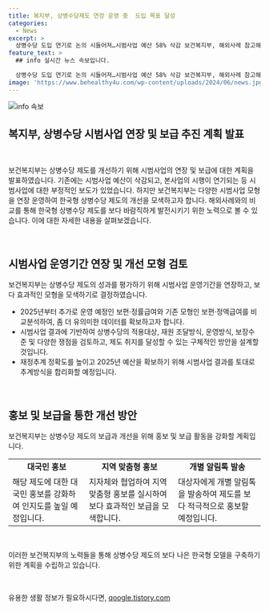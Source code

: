 ```yaml
---
title: 복지부, 상병수당제도 연장 운영 중  도입 목표 달성
categories:
  - News
excerpt: >
  상병수당 도입 연기로 논의 시들어져…시범사업 예산 58% 삭감 보건복지부, 해외사례 참고해 한국형 상병수당 제도 도입 계획 발표. 시범사업 연장으로 데이터 확보, 보편·정률급여 모형 추가 운영 예정. 상병수당 적용대상, 재원 조달방식, 보장수준 등 다양한 쟁점을 검토하고 구체적 방안 설계 예정. 재정추계 정확도 제고, 대국민 홍보와 지역 맞춤형 홍보 등을 통해 상병수당 제도 인지도 높일 계획. (문의 : 보건복지부 건강보험정책관 보험정책과 0442022729) [출처: 정책브리핑 www.korea.kr]
feature_text: >
  ## info 실시간 뉴스 속보입니다.

  상병수당 도입 연기로 논의 시들어져…시범사업 예산 58% 삭감 보건복지부, 해외사례 참고해 한국형 상병수당 제도 도입 계획 발표. 시범사업 연장으로 데이터 확보, 보편·정률급여 모형 추가 운영 예정. 상병수당 적용대상, 재원 조달방식, 보장수준 등 다양한 쟁점을 검토하고 구체적 방안 설계 예정. 재정추계 정확도 제고, 대국민 홍보와 지역 맞춤형 홍보 등을 통해 상병수당 제도 인지도 높일 계획. (문의 : 보건복지부 건강보험정책관 보험정책과 0442022729) [출처: 정책브리핑 www.korea.kr]
image: 'https://www.behealthy4u.com/wp-content/uploads/2024/06/news.jpg'
---
```


<p><img src="https://www.behealthy4u.com/wp-content/uploads/2024/06/news.jpg" alt="info 속보" /></p>

<h2 data-ke-size="size26">복지부, 상병수당 시범사업 연장 및 보급 추진 계획 발표</h2>

<p data-ke-size="size16">&nbsp;</p>

<p>보건복지부는 상병수당 제도를 개선하기 위해 시범사업의 연장 및 보급에 대한 계획을 발표하였습니다. 기존에는 시범사업 예산이 삭감되고, 본사업의 시행이 연기되는 등 시범사업에 대한 부정적인 보도가 있었습니다. 하지만 보건복지부는 다양한 시범사업 모형을 연장 운영하여 한국형 상병수당 제도의 개선을 모색하고자 합니다. 해외사례와의 비교를 통해 한국형 상병수당 제도를 보다 바람직하게 발전시키기 위한 노력으로 볼 수 있습니다. 이에 대한 자세한 내용을 살펴보겠습니다.</p>

<p data-ke-size="size16">&nbsp;</p>

<h2 data-ke-size="size24">시범사업 운영기간 연장 및 개선 모형 검토</h2>

<p data-ke-size="size16">보건복지부는 상병수당 제도의 성과를 평가하기 위해 시범사업 운영기간을 연장하고, 보다 효과적인 모형을 모색하기로 결정하였습니다.</p>

<ul>
  <li>2025년부터 추가로 운영 예정인 보편·정률급여와 기존 모형인 보편·정액급여를 비교분석하여, 좀 더 유의미한 데이터를 확보하고자 합니다.</li>
  <li>시범사업 결과에 기반하여 상병수당의 적용대상, 재원 조달방식, 운영방식, 보장수준 및 다양한 쟁점을 검토하고, 제도 취지를 달성할 수 있는 구체적인 방안을 설계할 것입니다.</li>
  <li>재정추계 정확도를 높이고 2025년 예산을 확보하기 위해 시범사업 결과를 토대로 추계방식을 합리화할 예정입니다.</li>
</ul>

<p data-ke-size="size16">&nbsp;</p>

<h2 data-ke-size="size24">홍보 및 보급을 통한 개선 방안</h2>

<p data-ke-size="size16">보건복지부는 상병수당 제도의 보급과 개선을 위해 홍보 및 보급 활동을 강화할 계획입니다.</p>

<table>
  <tr>
    <td style="text-align: center; height: 17px;"><b>대국민 홍보</b></td>
    <td style="text-align: center; height: 17px;"><b>지역 맞춤형 홍보</b></td>
    <td style="text-align: center; height: 17px;"><b>개별 알림톡 발송</b></td>
  </tr>
  <tr>
    <td>해당 제도에 대한 대국민 홍보를 강화하여 인지도를 높일 예정입니다.</td>
    <td>지자체와 협업하여 지역 맞춤형 홍보를 실시하여 보다 효과적인 보급을 모색합니다.</td>
    <td>대상자에게 개별 알림톡을 발송하여 제도를 보다 적극적으로 홍보할 예정입니다.</td>
  </tr>
</table>

<p data-ke-size="size16">&nbsp;</p>

<p>이러한 보건복지부의 노력들을 통해 상병수당 제도의 보다 나은 한국형 모델을 구축하기 위한 계획을 수립하고 있습니다.</p>

<p data-ke-size="size16">&nbsp;</p>
유용한 생활 정보가 필요하시다면, <a href="https://qoogle.tistory.com" rel="dofollow">qoogle.tistory.com</a>


